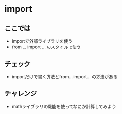 # import

## ここでは
- importで外部ライブラリを使う
- from ... import ... のスタイルで使う

## チェック
- importだけで書く方法とfrom... import... の方法がある

## チャレンジ
- mathライブラリの機能を使ってなにか計算してみよう
